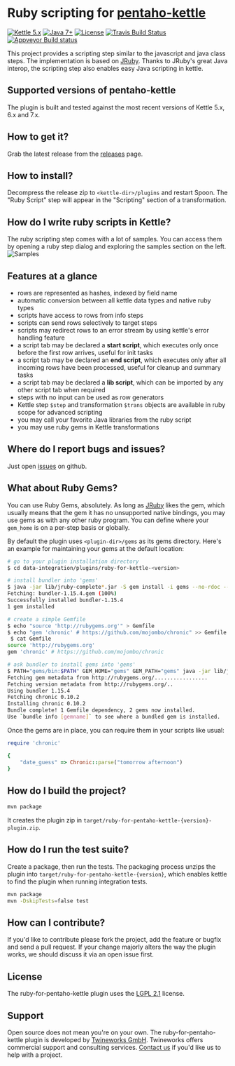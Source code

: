 # Ruby scripting for [pentaho-kettle](https://github.com/pentaho/pentaho-kettle)

[![Kettle 5.x](https://img.shields.io/badge/pentaho_kettle-5.x--7.x-4c7e9f.svg)](https://github.com/pentaho/pentaho-kettle)
[![Java 7+](https://img.shields.io/badge/java-7+-4c7e9f.svg)](http://java.oracle.com)
[![License](https://img.shields.io/badge/license-LGPL2.1-4c7e9f.svg)](https://raw.githubusercontent.com/twineworks/ruby-for-pentaho-kettle/master/LICENSE.txt)
[![Travis Build Status](https://travis-ci.org/twineworks/ruby-for-pentaho-kettle.svg?branch=master)](https://travis-ci.org/twineworks/ruby-for-pentaho-kettle)
[![Appveyor Build status](https://ci.appveyor.com/api/projects/status/qd422po9spre0men/branch/master?svg=true)](https://ci.appveyor.com/project/slawo-ch/ruby-for-pentaho-kettle/branch/master)


This project provides a scripting step similar to the javascript and java class steps. The implementation is based on [JRuby](http://jruby.org). Thanks to JRuby's great Java interop, the scripting step also enables easy Java scripting in kettle.
## Supported versions of pentaho-kettle
The plugin is built and tested against the most recent versions of Kettle 5.x, 6.x and 7.x.

## How to get it?
Grab the latest release from the [releases](https://github.com/twineworks/ruby-for-pentaho-kettle/releases) page.

## How to install?
Decompress the release zip to `<kettle-dir>/plugins` and restart Spoon. The "Ruby Script" step will appear in the "Scripting" section of a transformation.

## How do I write ruby scripts in Kettle?
The ruby scripting step comes with a lot of samples. You can access them by opening a ruby step dialog and exploring the samples section on the left.
![Samples](https://raw.githubusercontent.com/twineworks/ruby-for-pentaho-kettle/master/images/screenshot.png)

## Features at a glance
 - rows are represented as hashes, indexed by field name
 - automatic conversion between all kettle data types and native ruby types
 - scripts have access to rows from info steps
 - scripts can send rows selectively to target steps
 - scripts may redirect rows to an error stream by using kettle's error handling feature
 - a script tab may be declared a **start script**, which executes only once before the first row arrives, useful for init tasks
 - a script tab may be declared an **end script**, which executes only after all incoming rows have been processed, useful for cleanup and summary tasks
 - a script tab may be declared a **lib script**, which can be imported by any other script tab when required
 - steps with no input can be used as row generators
 - Kettle step `$step` and transformation `$trans` objects are available in ruby scope for advanced scripting
 - you may call your favorite Java libraries from the ruby script
 - you may use ruby gems in Kettle transformations

## Where do I report bugs and issues?
Just open [issues](https://github.com/twineworks/ruby-for-pentaho-kettle/issues) on github.

## What about Ruby Gems?
You can use Ruby Gems, absolutely. As long as [JRuby](https://github.com/jruby/jruby) likes the gem, which usually means that the gem it has no unsupported native bindings, you may use gems as with any other ruby program. You can define where your `gem_home` is on a per-step basis or globally.

By default the plugin uses `<plugin-dir>/gems` as its gems directory. Here's an example for maintaining your gems at the
default location:

```bash
# go to your plugin installation directory
$ cd data-integration/plugins/ruby-for-kettle-<version>

# install bundler into 'gems'
$ java -jar lib/jruby-complete*.jar -S gem install -i gems --no-rdoc --no-ri bundler
Fetching: bundler-1.15.4.gem (100%)
Successfully installed bundler-1.15.4
1 gem installed

# create a simple Gemfile
$ echo "source 'http://rubygems.org'" > Gemfile
$ echo "gem 'chronic' # https://github.com/mojombo/chronic" >> Gemfile
 $ cat Gemfile
source 'http://rubygems.org'
gem 'chronic' # https://github.com/mojombo/chronic

# ask bundler to install gems into 'gems'
$ PATH="gems/bin:$PATH" GEM_HOME="gems" GEM_PATH="gems" java -jar lib/jruby-complete*.jar -S bundle
Fetching gem metadata from http://rubygems.org/.................
Fetching version metadata from http://rubygems.org/..
Using bundler 1.15.4
Fetching chronic 0.10.2
Installing chronic 0.10.2
Bundle complete! 1 Gemfile dependency, 2 gems now installed.
Use `bundle info [gemname]` to see where a bundled gem is installed.
```

Once the gems are in place, you can require them in your scripts like usual:

```ruby
require 'chronic'

{
	"date_guess" => Chronic::parse("tomorrow afternoon")
}
```


## How do I build the project?
```bash
mvn package
```
It creates the plugin zip in `target/ruby-for-pentaho-kettle-{version}-plugin.zip`.

## How do I run the test suite?
Create a package, then run the tests. The packaging process unzips the plugin into `target/ruby-for-pentaho-kettle-{version}`, which
enables kettle to find the plugin when running integration tests.
```bash
mvn package
mvn -DskipTests=false test
```

## How can I contribute?
If you'd like to contribute please fork the project, add the feature or bugfix and send a pull request. If your change majorly alters the way the plugin works, we should discuss it via an open issue first.

## License
The ruby-for-pentaho-kettle plugin uses the [LGPL 2.1](https://www.gnu.org/licenses/old-licenses/lgpl-2.1.html) license.

## Support
Open source does not mean you're on your own. The ruby-for-pentaho-kettle plugin is developed by [Twineworks GmbH](http://twineworks.com). Twineworks offers commercial support and consulting services. [Contact us](mailto:hi@twineworks.com) if you'd like us to help with a project.

